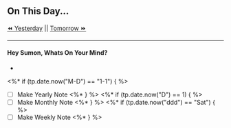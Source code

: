 ## On This Day...

[⏪ Yesterday](<% tp.date.yesterday("YYYY-MM-DD") %>) || [Tomorrow ⏩](<% tp.date.tomorrow("YYYY-MM-DD") %>)

---
#### Hey Sumon, Whats On Your Mind? 
- 





<%* if (tp.date.now("M-D") == "1-1") { %>
- [ ] Make Yearly Note
<%* } %>
<%* if (tp.date.now("D") == 1) { %>
- [ ] Make Monthly Note
<%* } %>
<%* if (tp.date.now("ddd") == "Sat") { %>
- [ ] Make Weekly Note
<%* } %>